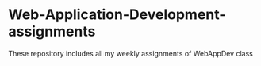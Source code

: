 # Web-Application-Development-assignments
These repository includes all my weekly assignments of WebAppDev class
